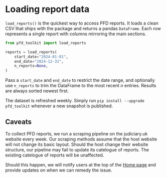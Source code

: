 # Loading report data

`load_reports()` is the quickest way to access PFD reports.  It loads a
clean CSV that ships with the package and returns a pandas
`DataFrame`. Each row represents a single report with columns mirroring
the main sections.

```python
from pfd_toolkit import load_reports

reports = load_reports(
    start_date="2024-01-01",
    end_date="2024-12-31",
    n_reports=None,
)
```

Pass a `start_date` and `end_date` to restrict the date range, and optionally use
`n_reports` to trim the DataFrame to the most recent *n* entries.
Results are always sorted newest first.

The dataset is refreshed weekly.  Simply run
`pip install --upgrade pfd_toolkit` whenever a new snapshot is
published.


## Caveats

To collect PFD reports, we run a scraping pipeline on the judiciary.uk website every week. 
Our scraping methods assume that the host website will not change its basic layout. Should 
the host change their website structure, our pipeline may fail to update its catelogue of 
reports. The existing catelogue of reports will be unaffected.

Should this happen, we will notify users at the top of the [Home page](/) and provide 
updates on when we can remedy the issue.